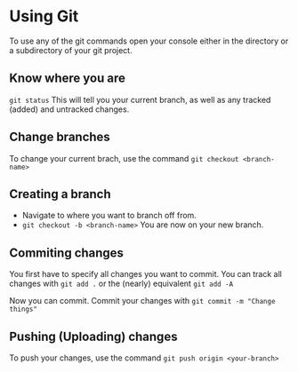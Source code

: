 # Using Git
To use any of the git commands open your console either in the directory or a subdirectory of your git project.

## Know where you are
`git status`
This will tell you your current branch, as well as any tracked (added) and untracked changes.

## Change branches
To change your current brach, use the command
`git checkout <branch-name>`

## Creating a branch
- Navigate to where you want to branch off from.
- `git checkout -b <branch-name>`
You are now on your new branch.

## Commiting changes
You first have to specify all changes you want to commit. You can track all changes with
`git add .`
or the (nearly) equivalent
`git add -A`

Now you can commit.
Commit your changes with
`git commit -m "Change things"`

## Pushing (Uploading) changes
To push your changes, use the command `git push origin <your-branch>`
